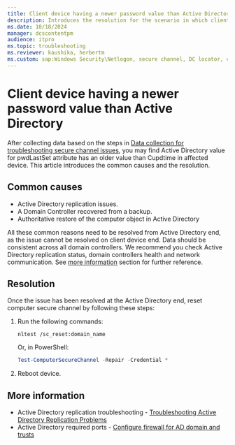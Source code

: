 ```yaml
---
title: Client device having a newer password value than Active Directory
description: Introduces the resolution for the scenario in which client device having a newer password value than Active Directory.
ms.date: 10/18/2024
manager: dcscontentpm
audience: itpro
ms.topic: troubleshooting
ms.reviewer: kaushika, herbertm
ms.custom: sap:Windows Security\Netlogon, secure channel, DC locator, csstroubleshoot
---
```

# Client device having a newer password value than Active Directory

After collecting data based on the steps in [Data collection for troubleshooting secure channel issues](data-collection-for-troubleshooting-secure-channel-issues.md), you may find Active Directory value for pwdLastSet attribute has an older value than Cupdtime in affected device. This article introduces the common causes and the resolution.

## Common causes

- Active Directory replication issues.
- A Domain Controller recovered from a backup.
- Authoritative restore of the computer object in Active Directory

All these common reasons need to be resolved from Active Directory end, as the issue cannot be resolved on client device end. Data should be consistent across all domain controllers. We recommend you check Active Directory replication status, domain controllers health and network communication. See [more information](#more-information) section for further reference.

## Resolution

Once the issue has been resolved at the Active Directory end, reset computer secure channel by following these steps:

1. Run the following commands:

   ```console
   nltest /sc_reset:domain_name
   ```

   Or, in PowerShell:

   ```powershell
   Test-ComputerSecureChannel -Repair -Credential *
   ```

2. Reboot device.

## More information

- Active Directory replication troubleshooting - [Troubleshooting Active Directory Replication Problems](/windows-server/identity/ad-ds/manage/troubleshoot/troubleshooting-active-directory-replication-problems)
- Active Directory required ports - [Configure firewall for AD domain and trusts](../active-directory/config-firewall-for-ad-domains-and-trusts.md)

